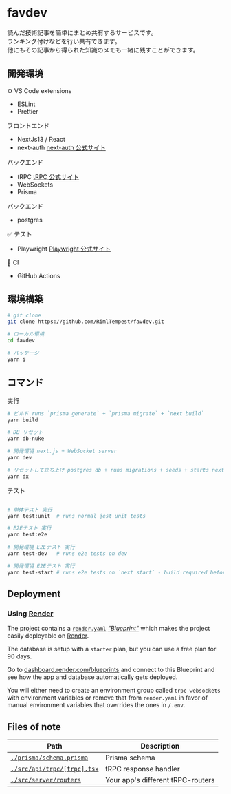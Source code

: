 # favdev

読んだ技術記事を簡単にまとめ共有するサービスです。  
ランキング付けなどを行い共有できます。  
他にもその記事から得られた知識のメモも一緒に残すことができます。

## 開発環境

⚙️ VS Code extensions

- ESLint
- Prettier

フロントエンド

- NextJs13 / React
- next-auth [next-auth 公式サイト](https://next-auth.js.org/)

バックエンド

- tRPC [tRPC 公式サイト](https://trpc.io)
- WebSockets
- Prisma

バックエンド

- postgres

✅ テスト

- Playwright [Playwright 公式サイト](https://playwright.dev/)

💚 CI

- GitHub Actions

## 環境構築

```bash
# git clone
git clone https://github.com/RimlTempest/favdev.git

# ローカル環境
cd favdev

# パッケージ
yarn i
```

## コマンド

実行

```bash
# ビルド runs `prisma generate` + `prisma migrate` + `next build`
yarn build

# DB リセット
yarn db-nuke

# 開発環境 next.js + WebSocket server
yarn dev

# リセットして立ち上げ postgres db + runs migrations + seeds + starts next.js
yarn dx

```

テスト

```bash

# 単体テスト 実行
yarn test:unit  # runs normal jest unit tests

# E2Eテスト 実行
yarn test:e2e

# 開発環境 E2Eテスト 実行
yarn test-dev   # runs e2e tests on dev

# 開発環境 E2Eテスト 実行
yarn test-start # runs e2e tests on `next start` - build required before
```

## Deployment

### Using [Render](https://render.com/)

The project contains a [`render.yaml`](./render.yaml) [_"Blueprint"_](https://render.com/docs/blueprint-spec) which makes the project easily deployable on [Render](https://render.com/).

The database is setup with a `starter` plan, but you can use a free plan for 90 days.

Go to [dashboard.render.com/blueprints](https://dashboard.render.com/blueprints) and connect to this Blueprint and see how the app and database automatically gets deployed.

You will either need to create an environment group called `trpc-websockets` with environment variables or remove that from `render.yaml` in favor of manual environment variables that overrides the ones in `/.env`.

## Files of note

<table>
  <thead>
    <tr>
      <th>Path</th>
      <th>Description</th>
    </tr>
  </thead>
  <tbody>
    <tr>
      <td><a href="./prisma/schema.prisma"><code>./prisma/schema.prisma</code></a></td>
      <td>Prisma schema</td>
    </tr>
    <tr>
      <td><a href="./src/api/trpc/[trpc].tsx"><code>./src/api/trpc/[trpc].tsx</code></a></td>
      <td>tRPC response handler</td>
    </tr>
    <tr>
      <td><a href="./src/server/routers"><code>./src/server/routers</code></a></td>
      <td>Your app's different tRPC-routers</td>
    </tr>
  </tbody>
</table>
